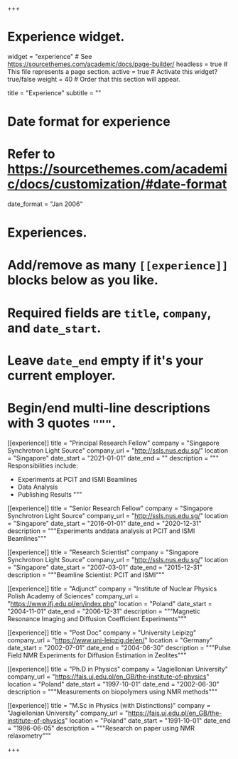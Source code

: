 +++
# Experience widget.
widget = "experience"  # See https://sourcethemes.com/academic/docs/page-builder/
headless = true  # This file represents a page section.
active = true  # Activate this widget? true/false
weight = 40  # Order that this section will appear.

title = "Experience"
subtitle = ""

# Date format for experience
#   Refer to https://sourcethemes.com/academic/docs/customization/#date-format
date_format = "Jan 2006"

# Experiences.
#   Add/remove as many `[[experience]]` blocks below as you like.
#   Required fields are `title`, `company`, and `date_start`.
#   Leave `date_end` empty if it's your current employer.
#   Begin/end multi-line descriptions with 3 quotes `"""`.

[[experience]]
  title = "Principal Research Fellow"
  company = "Singapore Synchrotron Light Source"
  company_url = "http://ssls.nus.edu.sg/"
  location = "Singapore"
  date_start = "2021-01-01"
  date_end = ""
  description = """
  Responsibilities include:
  
  * Experiments at PCIT and ISMI Beamlines
  * Data Analysis
  * Publishing Results
  """



[[experience]]
  title = "Senior Research Fellow"
  company = "Singapore Synchrotron Light Source"
  company_url = "http://ssls.nus.edu.sg/"
  location = "Singapore"
  date_start = "2016-01-01"
  date_end = "2020-12-31"
  description = """Experiments anddata analysis at PCIT and ISMI Beamlines"""

[[experience]]
  title = "Research Scientist"
  company = "Singapore Synchrotron Light Source"
  company_url = "http://ssls.nus.edu.sg/"
  location = "Singapore"
  date_start = "2007-03-01"
  date_end = "2015-12-31"
  description = """Beamline Scientist: PCIT and ISMI"""

[[experience]]
  title = "Adjunct"
  company = "Institute of Nuclear Physics Polish Academy of Sciences"
  company_url = "https://www.ifj.edu.pl/en/index.php"
  location = "Poland"
  date_start = "2004-11-01"
  date_end = "2006-12-31"
  description = """Magnetic Resonance Imaging and Diffusion Coefficient Experiments"""
  
  [[experience]]
  title = "Post Doc"
  company = "University Leipizg"
  company_url = "https://www.uni-leipzig.de/en/"
  location = "Germany"
  date_start = "2002-07-01"
  date_end = "2004-06-30"
  description = """Pulse Field NMR Experiments for Diffusion Estimation in Zeolites""" 
  
  [[experience]]
  title = "Ph.D in Physics"
  company = "Jagiellonian University"
  company_url = "https://fais.uj.edu.pl/en_GB/the-institute-of-physics"
  location = "Poland"
  date_start = "1997-10-01"
  date_end = "2002-06-30"
  description = """Measurements on biopolymers using NMR methods"""
  
  [[experience]]
  title = "M.Sc in Physics (with Distinctions)"
  company = "Jagiellonian University"
  company_url = "https://fais.uj.edu.pl/en_GB/the-institute-of-physics"
  location = "Poland"
  date_start = "1991-10-01"
  date_end = "1996-06-05"
  description = """Research on paper using NMR relaxometry"""

+++
